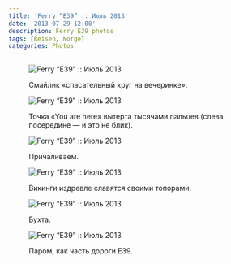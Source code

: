 ```yaml
---
title: 'Ferry “E39” :: Июль 2013'
date: '2013-07-29 12:00'
description: Ferry E39 photos
tags: [Reisen, Norge]
categories: Photos
---
```

<figure>
	<img src="{{urls.media}}/1375130954655-600.jpeg" alt="Ferry “E39” :: Июль 2013" />
	<figcaption><p>Смайлик «спасательный круг на вечеринке».</p></figcaption>
</figure>

<figure>
	<img src="{{urls.media}}/1375130959554-600.jpeg" alt="Ferry “E39” :: Июль 2013" />
	<figcaption><p>Точка «You are here» вытерта тысячами пальцев (слева посередине — и это не блик).</p></figcaption>
</figure>

<figure>
	<img src="{{urls.media}}/1375130963976-600.jpeg" alt="Ferry “E39” :: Июль 2013" />
	<figcaption><p>Причаливаем.</p></figcaption>
</figure>

<figure>
	<img src="{{urls.media}}/1375130968470-600.jpeg" alt="Ferry “E39” :: Июль 2013" />
	<figcaption><p>Викинги издревле славятся своими топорами.</p></figcaption>
</figure>

<figure>
	<img src="{{urls.media}}/1375130972721-600.jpeg" alt="Ferry “E39” :: Июль 2013" />
	<figcaption><p>Бухта.</p></figcaption>
</figure>

<figure>
	<img src="{{urls.media}}/1375130977000-600.jpeg" alt="Ferry “E39” :: Июль 2013" />
	<figcaption><p>Паром, как часть дороги Е39.</p></figcaption>
</figure>
